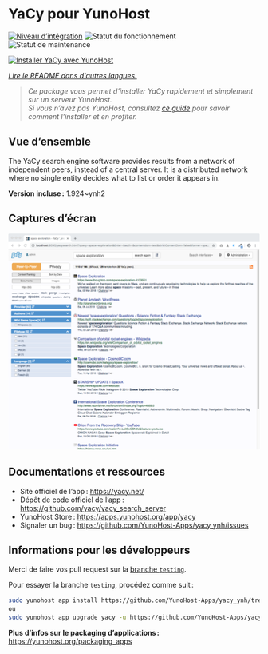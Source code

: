 <!--
Nota bene : ce README est automatiquement généré par <https://github.com/YunoHost/apps/tree/master/tools/readme_generator>
Il NE doit PAS être modifié à la main.
-->

# YaCy pour YunoHost

[![Niveau d’intégration](https://apps.yunohost.org/badge/integration/yacy)](https://ci-apps.yunohost.org/ci/apps/yacy/)
![Statut du fonctionnement](https://apps.yunohost.org/badge/state/yacy)
![Statut de maintenance](https://apps.yunohost.org/badge/maintained/yacy)

[![Installer YaCy avec YunoHost](https://install-app.yunohost.org/install-with-yunohost.svg)](https://install-app.yunohost.org/?app=yacy)

*[Lire le README dans d'autres langues.](./ALL_README.md)*

> *Ce package vous permet d’installer YaCy rapidement et simplement sur un serveur YunoHost.*  
> *Si vous n’avez pas YunoHost, consultez [ce guide](https://yunohost.org/install) pour savoir comment l’installer et en profiter.*

## Vue d’ensemble

The YaCy search engine software provides results from a network of independent peers, instead of a central server.
It is a distributed network where no single entity decides what to list or order it appears in.


**Version incluse :** 1.924~ynh2

## Captures d’écran

![Capture d’écran de YaCy](./doc/screenshots/screenshot01.png)

## Documentations et ressources

- Site officiel de l’app : <https://yacy.net/>
- Dépôt de code officiel de l’app : <https://github.com/yacy/yacy_search_server>
- YunoHost Store : <https://apps.yunohost.org/app/yacy>
- Signaler un bug : <https://github.com/YunoHost-Apps/yacy_ynh/issues>

## Informations pour les développeurs

Merci de faire vos pull request sur la [branche `testing`](https://github.com/YunoHost-Apps/yacy_ynh/tree/testing).

Pour essayer la branche `testing`, procédez comme suit :

```bash
sudo yunohost app install https://github.com/YunoHost-Apps/yacy_ynh/tree/testing --debug
ou
sudo yunohost app upgrade yacy -u https://github.com/YunoHost-Apps/yacy_ynh/tree/testing --debug
```

**Plus d’infos sur le packaging d’applications :** <https://yunohost.org/packaging_apps>

